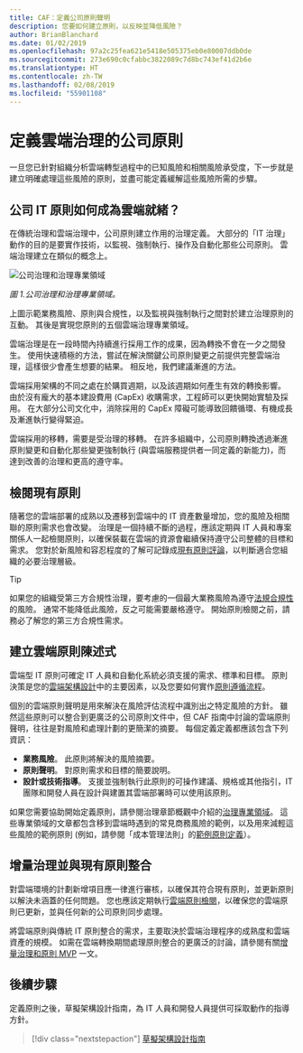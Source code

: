 ```yaml
---
title: CAF：定義公司原則聲明
description: 您要如何建立原則，以反映並降低風險？
author: BrianBlanchard
ms.date: 01/02/2019
ms.openlocfilehash: 97a2c25fea621e5418e505375eb0e80007ddb0de
ms.sourcegitcommit: 273e690c0cfabbc3822089c7d8bc743ef41d2b6e
ms.translationtype: HT
ms.contentlocale: zh-TW
ms.lasthandoff: 02/08/2019
ms.locfileid: "55901108"
---
```

<!---
I understand risk and tolerance, now what do I do?
Define the policy... [aspirational statement to move towards 2/1] If you need help defining policies, each discipline includes references to common business risks and policies to mitigate the risks...
--->

# <a name="defining-corporate-policy-for-cloud-governance"></a>定義雲端治理的公司原則

一旦您已針對組織分析雲端轉型過程中的已知風險和相關風險承受度，下一步就是建立明確處理這些風險的原則，並盡可能定義緩解這些風險所需的步驟。

<!-- markdownlint-disable MD026 -->

## <a name="how-can-corporate-it-policy-become-cloud-ready"></a>公司 IT 原則如何成為雲端就緒？

在傳統治理和雲端治理中，公司原則建立作用的治理定義。 大部分的「IT 治理」動作的目的是要實作技術，以監視、強制執行、操作及自動化那些公司原則。 雲端治理建立在類似的概念上。

![公司治理和治理專業領域](../../_images/operational-transformation-govern.png)

*圖 1.公司治理和治理專業領域。*

上圖示範業務風險、原則與合規性，以及監視與強制執行之間對於建立治理原則的互動。 其後是實現您原則的五個雲端治理專業領域。

雲端治理是在一段時間內持續進行採用工作的成果，因為轉換不會在一夕之間發生。 使用快速積極的方法，嘗試在解決關鍵公司原則變更之前提供完整雲端治理，這樣很少會產生想要的結果。 相反地，我們建議漸進的方法。

雲端採用架構的不同之處在於購買週期，以及該週期如何產生有效的轉換影響。 由於沒有龐大的基本建設費用 (CapEx) 收購需求，工程師可以更快開始實驗及採用。 在大部分公司文化中，消除採用的 CapEx 障礙可能導致回饋循環、有機成長及漸進執行變得緊迫。

雲端採用的移轉，需要是受治理的移轉。 在許多組織中，公司原則轉換透過漸進原則變更和自動化那些變更強制執行 (與雲端服務提供者一同定義的新能力)，而達到改善的治理和更高的遵守率。

<!-- markdownlint-enable MD026 -->

## <a name="review-existing-policies"></a>檢閱現有原則

隨著您的雲端部署的成熟以及遷移到雲端中的 IT 資產數量增加，您的風險及相關聯的原則需求也會改變。 治理是一個持續不斷的過程，應該定期與 IT 人員和專案關係人一起檢閱原則，以確保裝載在雲端的資源會繼續保持遵守公司整體的目標和需求。 您對於新風險和容忍程度的了解可記錄成[現有原則評論](what-is-a-cloud-policy-review.md)，以判斷適合您組織的必要治理層級。

> [!TIP]
> 如果您的組織受第三方合規性治理，要考慮的一個最大業務風險為遵守[法規合規性](what-is-regulatory-compliance.md)的風險。 通常不能降低此風險，反之可能需要嚴格遵守。 開始原則檢閱之前，請務必了解您的第三方合規性需求。

## <a name="create-cloud-policy-statements"></a>建立雲端原則陳述式

雲端型 IT 原則可確定 IT 人員和自動化系統必須支援的需求、標準和目標。 原則決策是您的[雲端架構設計](align-governance-journeys.md)中的主要因素，以及您要如何實作[原則遵循流程](processes.md)。

個別的雲端原則聲明是用來解決在風險評估流程中識別出之特定風險的方針。 雖然這些原則可以整合到更廣泛的公司原則文件中，但 CAF 指南中討論的雲端原則聲明，往往是對風險和處理計劃的更簡潔的摘要。 每個定義定義都應該包含下列資訊：

- **業務風險**。 此原則將解決的風險摘要。
- **原則聲明**。 對原則需求和目標的簡要說明。
- **設計或技術指導**。 支援並強制執行此原則的可操作建議、規格或其他指引，IT 團隊和開發人員在設計與建置其雲端部署時可以使用該原則。

如果您需要協助開始定義原則，請參閱治理章節概觀中介紹的[治理專業領域](../governance-disciplines.md)。 這些專業領域的文章都包含移到雲端時遇到的常見商務風險的範例，以及用來減輕這些風險的範例原則 (例如，請參閱「成本管理法則」的[範例原則定義](../cost-management/policy-statements.md)）。

## <a name="incremental-governance-and-integrating-with-existing-policy"></a>增量治理並與現有原則整合

對雲端環境的計劃新增項目應一律進行審核，以確保其符合現有原則，並更新原則以解決未涵蓋的任何問題。 您也應該定期執行[雲端原則檢閱](what-is-a-cloud-policy-review.md)，以確保您的雲端原則已更新，並與任何新的公司原則同步處理。

將雲端原則與傳統 IT 原則整合的需求，主要取決於雲端治理程序的成熟度和雲端資產的規模。 如需在雲端轉換期間處理原則整合的更廣泛的討論，請參閱有關[增量治理和原則 MVP](overview.md) 一文。

## <a name="next-steps"></a>後續步驟

定義原則之後，草擬架構設計指南，為 IT 人員和開發人員提供可採取動作的指導方針。

> [!div class="nextstepaction"]
> [草擬架構設計指南](align-governance-journeys.md)
